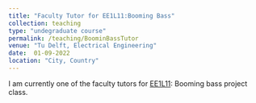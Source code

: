 ```yaml
---
title: "Faculty Tutor for EE1L11:Booming Bass"
collection: teaching
type: "undegraduate course"
permalink: /teaching/BoominBassTutor
venue: "Tu Delft, Electrical Engineering"
date:  01-09-2022
location: "City, Country"
---
```


I am currently one of the faculty tutors for [EE1L11](https://cas.tudelft.nl/Education/coursedetail.php?mi=74): Booming bass project class. 
